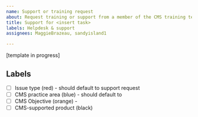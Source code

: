 ```yaml
---
name: Support or training request
about: Request training or support from a member of the CMS training team.
title: Support for <insert task>
labels: Helpdesk & support
assignees: MaggieBrazeau, sandyisland1

---
```


[template in progress]

## Labels
- [ ] Issue type (red) - should default to support request
- [ ] CMS practice area (blue) - should default to
- [ ] CMS Objective (orange) - 
- [ ] CMS-supported product (black)
